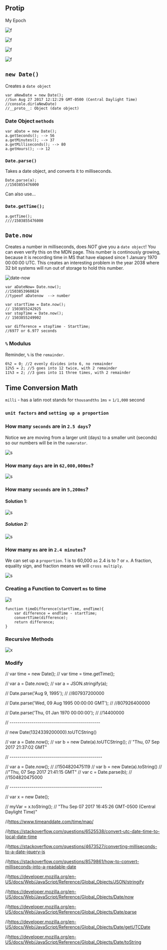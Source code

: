 ## Protip

My Epoch

![f](https://imgur.com/DLSFR4M.png)

![f](https://imgur.com/ymFVVsE.png)

![f](https://imgur.com/GdBQx1g.png)

![f](https://imgur.com/WcsjcKz.png)

## `new Date()`

Creates a `date object`

```
var aNewDate = new Date();
//Sun Aug 27 2017 12:12:29 GMT-0500 (Central Daylight Time)
//console.dir(aNewDate)
//__proto__: Object (date object)
```

### Date Object `methods`

```
var aDate = new Date();
a.getSeconds(); --> 56
a.getMinutes(); --> 37
a.getMilliseconds(); --> 80
a.getHours(); --> 12
```

### `Date.parse()`

Takes a date object, and converts it to milliseconds. 

```
Date.parse(a);
//1503855476000
```

Can also use...

### `Date.getTime();`

```
a.getTime();
////1503855476000
```

## `Date.now`

Creates a number in milliseconds, does *NOT* give you a `date object`! You can even verify this on the MDN page. This number is continously growing, because it is recording time in MS that have elapsed since 1 January 1970 00:00:00 UTC. This creates an interesting problem in the year 2038 where 32 bit systems will run out of storage to hold this number.

![date-now](http://imgur.com/uSlC1uG.png)

```
var aDateNow= Date.now();
//1503853960824
//typeof aDatenow  --> number
```

```
var startTime = Date.now();
// 1503855242925
var stopTime = Date.now();
// 1503855249902

var difference = stopTime - StartTime;
//6977 or 6.977 seconds
```

### `%` Modulus 

Reminder, `%` is the `remainder`. 

```
6%2 = 0; //2 evenly divides into 6, no remainder
12%5 = 2; //5 goes into 12 twice, with 2 remainder
11%3 = 2; //3 goes into 11 three times, with 2 remainder
```

## Time Conversion Math

`milli` - has a latin root stands for `thousandths`
`1ms` = `1/1,000` second

### `unit factors` and `setting up a proportion`

### How many `seconds` are in `2.5 days`? 

Notice we are moving from a larger unit (days) to a smaller unit (seconds) so our numbers will be in the `numerator`. 

![s](http://imgur.com/vXXadFt.png)


### How many `days` are in `62,000,000ms`?

![s](http://imgur.com/qUuQRxx.png)

### How many `seconds` are in `5,200ms`?

#### Solution 1:

![s](http://imgur.com/As1eeSD.png)

##### Solution 2:

![s](http://imgur.com/8nnXDI0.png)

### How many `ms` are in `2.4 minutes`?

We can set up a `proportion`. 1 is to 60,000 `as` 2.4 is to ? or `x`. A fraction, equality sign, and fraction means we will `cross multiply`. 

![s](http://imgur.com/fB6E97Y.png)

### Creating a Function to Convert `ms` to time

![t](http://imgur.com/nlM3v7l.png)


```
function timeDifference(startTime, endTime){
	var difference = endTime - startTime;
	convertTime(difference);
	return difference; 
}
```

### Recursive Methods

![x](http://imgur.com/lP3Zn09.png)


### Modify

// var time = new Date();
// var time = time.getTime();


// var a = Date.now();
// var a = JSON.stringify(a);


// Date.parse('Aug 9, 1995');
// //807937200000 

// Date.parse('Wed, 09 Aug 1995 00:00:00 GMT');
// //807926400000

// Date.parse('Thu, 01 Jan 1970 00:00:00');
// //14400000 

// ---------------------------------------------

// new Date(1324339200000).toUTCString()

// var a = Date.now();
// var b = new Date(a).toUTCString();
// "Thu, 07 Sep 2017 21:37:02 GMT"

// ----------------------------------------------

// var a = Date.now();
// //1504820475119
// var b = new Date(a).toString()
// //"Thu, 07 Sep 2017 21:41:15 GMT"
// var c = Date.parse(b);
// //1504820475000


// ----------------------------------------------

// var x = new Date();

// myVar = x.toString();
// "Thu Sep 07 2017 16:45:26 GMT-0500 (Central Daylight Time)"


//https://www.timeanddate.com/time/map/

//https://stackoverflow.com/questions/6525538/convert-utc-date-time-to-local-date-time

//https://stackoverflow.com/questions/4673527/converting-milliseconds-to-a-date-jquery-js

//https://stackoverflow.com/questions/8579861/how-to-convert-milliseconds-into-a-readable-date

//https://developer.mozilla.org/en-US/docs/Web/JavaScript/Reference/Global_Objects/JSON/stringify

//https://developer.mozilla.org/en-US/docs/Web/JavaScript/Reference/Global_Objects/Date/now

//https://developer.mozilla.org/en-US/docs/Web/JavaScript/Reference/Global_Objects/Date/parse

//https://developer.mozilla.org/en-US/docs/Web/JavaScript/Reference/Global_Objects/Date/getUTCDate

//https://developer.mozilla.org/en-US/docs/Web/JavaScript/Reference/Global_Objects/Date/toString
